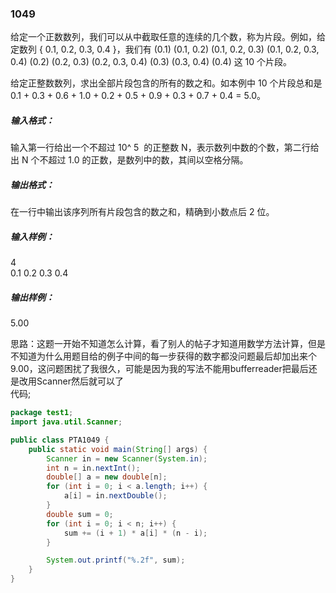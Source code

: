 ### 1049
给定一个正数数列，我们可以从中截取任意的连续的几个数，称为片段。例如，给定数列 { 0.1, 0.2, 0.3, 0.4 }，我们有 (0.1) (0.1, 0.2) (0.1, 0.2, 0.3) (0.1, 0.2, 0.3, 0.4) (0.2) (0.2, 0.3) (0.2, 0.3, 0.4) (0.3) (0.3, 0.4) (0.4) 这 10 个片段。  

给定正整数数列，求出全部片段包含的所有的数之和。如本例中 10 个片段总和是 0.1 + 0.3 + 0.6 + 1.0 + 0.2 + 0.5 + 0.9 + 0.3 + 0.7 + 0.4 = 5.0。  

##### 输入格式：  
输入第一行给出一个不超过 10^
​5
​​  的正整数 N，表示数列中数的个数，第二行给出 N 个不超过 1.0 的正数，是数列中的数，其间以空格分隔。  

##### 输出格式：  
在一行中输出该序列所有片段包含的数之和，精确到小数点后 2 位。  

##### 输入样例：  
4  
0.1 0.2 0.3 0.4  
##### 输出样例：  
5.00  

思路：这题一开始不知道怎么计算，看了别人的帖子才知道用数学方法计算，但是不知道为什么用题目给的例子中间的每一步获得的数字都没问题最后却加出来个9.00，这问题困扰了我很久，可能是因为我的写法不能用bufferreader把最后还是改用Scanner然后就可以了  
代码;  
```java
package test1;
import java.util.Scanner;

public class PTA1049 {
    public static void main(String[] args) {
        Scanner in = new Scanner(System.in);
        int n = in.nextInt();
        double[] a = new double[n];
        for (int i = 0; i < a.length; i++) {
            a[i] = in.nextDouble();
        }
        double sum = 0;
        for (int i = 0; i < n; i++) {
            sum += (i + 1) * a[i] * (n - i);
        }

        System.out.printf("%.2f", sum);
    }
}
```
